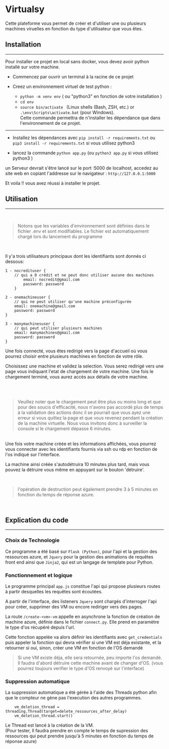 # Virtualsy


Cette plateforme vous permet de créer et d'utiliser une ou plusieurs machines viruelles en fonction du type d'utilisateur que vous êtes.

## Installation
---


Pour installer ce projet en local sans docker, vous devez avoir python installé sur votre machine.

 - Commencez par ouvrir un terminal à la racine de ce projet
  
 - Creez un environnement virtuel de test python :   
  
    - `python -m venv env` ( ou "python3" en fonction de votre installation )
    - `cd env` 
    - `source bin/activate ` (Linux shells (Bash, ZSH, etc.) or  `.\env\Scripts\activate.bat` (pour  Windows).  
    Cette commande permettra de n'installer les dépendance que dans l'environnement de ce projet.
---           
        
 - Installez les dépendances avec `pip install -r requirements.txt`  ou `pip3 install -r requirements.txt` si vous utilisez python3
  
 - lancez la commande `python app.py` (ou `python3 app.py` si vous utilisez python3 )
  
  un Serveur devrait s'être lancé sur le port :5000 de localhost, accedez au site web en copiant l'addresse sur le navigateur : `http://127.0.0.1:5000`

Et voila !! vous avez réussi à installer le projet. 
  

## Utilisation
---
<br/>

> Notons que les variables d'environnement sont définies dans le fichier .env et sont modifiables. Le fichier est automatiquement chargé lors du lancement du programme

<br/>

Il y'a trois utilisateurs principaux dont les identifiants sont donnés ci dessous:

    1 - nocredituser {                          
        // qui a 0 crédit et ne peut donc utiliser aucune des machines
            email: nocredit@gmail.com 
            password: password
        }

    2 - onemachineuser {
        // qui ne peut utiliser qu'une machine préconfigurée
        email: onemachine@gmail.com        
        password: password
    }

    3 - manymachinesuser {
        // qui peut utiliser plusieurs machines
        email: manymachines@gmail.com      
        password: password
    }


Une fois connecté, vous êtes redirigé vers la page d'accueil où vous pourrez choisir entre plusieurs machines en fonction de votre rôle.

Choisissez une machine et validez la selection.
Vous serez redirigé vers une page vous indiquant l'etat de chargement de votre machine. Une fois le chargement terminé, vous aurez accès aux détails de votre machine.

<br/><br/>

> Veuillez noter que le chargement peut être plus ou moins long et que pour des soucis d'efficacité, nous n'avons pas accordé plus de temps à la validation des actions donc il se pourrait que vous ayez une erreur si vous quittez la page et que vous revenez pendant la création de la machine virtuelle. Nous vous invitons donc à surveiller la console si le chargement dépasse 6 minutes.

<br/>
Une fois votre machine créée et les informations affichées, vous pourrez vous connecter avec les identifiants fournis via ssh ou rdp en fonction de l'os indiqué sur l'interface.

La machine ainsi créée s'autodétruira 10 minutes plus tard, mais vous pouvez la détruire vous même en appuyant sur le bouton 'détruire'.

<br/>

> l'opération de destruction peut également prendre 3 à 5 minutes en fonction du temps de réponse azure.


<br/>


## Explication du code
---

### Choix de Technologie


Ce programme a été basé sur `Flask (Python)`, pour l'api et la gestion des ressources azure, et `Jquery` pour la gestion des animations de requêtes front end ainsi que `Jinja2`, qui est un langage de template pour Python.

### Fonctionnement et logique

Le programme principal `app.js` constitue l'api qui propose plusieurs routes à partir desquelles les requêtes sont écoutées.

A partir de l'interface, des listeners `Jquery` sont chargés d'interroger l'api pour créer, supprimer des VM ou encore rediriger vers des pages.

La route `/create-<vm>-vm` appelle en asynchrone la fonction de création de machine azure, définie dans le fichier `connect.py`. Elle prend en paramètre le type d'os récupéré depuis l'url.

Cette fonction appelée va alors définir les identifiants avec `get_credentials` puis appeler la fonction qui devra vérifier si une VM est déja existante, et la retourner si oui, sinon, créer une VM en fonction de l'OS demandé

> Si une VM existe déja, elle sera retournée, peu importe l'os demandé. Il faudra d'abord détruire cette machine avant de changer d'OS. (vous pourrez toujours verifier le type d'OS renvoyé sur l'interface)

### Suppression automatique

La suppression automatique a été gérée à l'aide des Threads python afin que le compteur ne gène pas l'execution des autres programmes.

        vm_deletion_thread = threading.Thread(target=delete_ressources_after_delay)
        vm_deletion_thread.start()

Le Thread est lancé à la création de la VM.  
(Pour tester, Il faudra prendre en compte le temps de supression des ressources qui peut prendre jusqu'à 5 minutes en fonction du temps de réponse azure)
